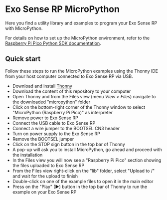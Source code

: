# Exo Sense RP MicroPython

Here you find a utility library and examples to program your Exo Sense RP with MicroPython.

For details on how to set up the MicroPython environment, refer to the [Raspberry Pi Pico Python SDK documentation](https://datasheets.raspberrypi.org/pico/raspberry-pi-pico-python-sdk.pdf).

## Quick start

Follow these steps to run the MicroPython examples using the Thonny IDE from your host computer connected to Exo Sense RP via USB.

- Download and install [Thonny](https://thonny.org/)
- Download the content of this repository to your computer
- Open Thonny and from the Files view (menu *View* > *Files*) navigate to the downloaded "micropython" folder
- Click on the bottom-right corner of the Thonny window to select "MicroPython (Raspberry Pi Pico)" as interpreter
- Remove power to Exo Sense RP
- Connect the USB cable to Exo Sense RP
- Connect a wire jumper to the BOOTSEL CN3 header
- Turn on power supply to the Exo Sense RP
- Remove the BOOTSEL jumper
- Click on the STOP sign button in the top bar of Thonny
- A pop-up will ask you to install MicroPython, go ahead and proceed with the installation
- In the Files view you will now see a "Raspberry Pi Pico" section showing the files uploaded to Exo Sense RP
- From the Files view right-click on the "lib" folder, select "Upload to /" and wait for the upload to finish
- Double-click on one of the example files to open it in the main editor
- Press on the "Play" (&#9658;) button in the top bar of Thonny to run the example on your Exo Sense RP
